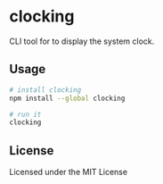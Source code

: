 # clocking

CLI tool for to display the system clock.


## Usage

```sh
# install clocking
npm install --global clocking

# run it
clocking
```


## License

Licensed under the MIT License
